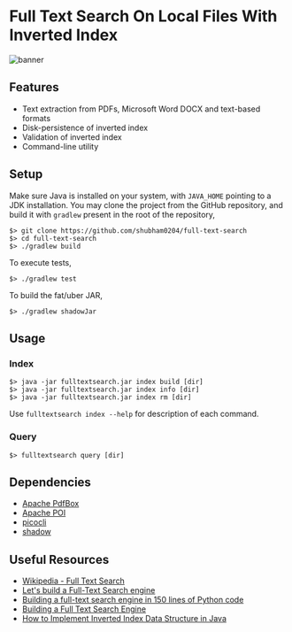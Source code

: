 # Full Text Search On Local Files With Inverted Index

![banner](https://github.com/shubham0204/full-text-search/assets/41076823/018f35f2-75e3-4589-938c-46e33fe259d9)

## Features

* Text extraction from PDFs, Microsoft Word DOCX and text-based formats
* Disk-persistence of inverted index
* Validation of inverted index
* Command-line utility

## Setup

Make sure Java is installed on your system, with `JAVA_HOME` pointing to a JDK installation. 
You may clone the project from the GitHub repository, and build it with `gradlew` present in the root of the 
repository,

```
$> git clone https://github.com/shubham0204/full-text-search
$> cd full-text-search
$> ./gradlew build
```

To execute tests,

```
$> ./gradlew test
```

To build the fat/uber JAR,

```
$> ./gradlew shadowJar
```

## Usage

### Index

```
$> java -jar fulltextsearch.jar index build [dir]
$> java -jar fulltextsearch.jar index info [dir]
$> java -jar fulltextsearch.jar index rm [dir]
```

Use `fulltextsearch index --help` for description of each command.

### Query

```
$> fulltextsearch query [dir]
```

## Dependencies

* [Apache PdfBox](https://pdfbox.apache.org/)
* [Apache POI](https://poi.apache.org/)
* [picocli](https://picocli.info/)
* [shadow](https://github.com/johnrengelman/shadow)

## Useful Resources

* [Wikipedia - Full Text Search](https://en.wikipedia.org/wiki/Full-text_search)
* [Let's build a Full-Text Search engine](https://artem.krylysov.com/blog/2020/07/28/lets-build-a-full-text-search-engine/)
* [Building a full-text search engine in 150 lines of Python code](https://bart.degoe.de/building-a-full-text-search-engine-150-lines-of-code/)
* [Building a Full Text Search Engine](https://blog.quastor.org/p/building-full-text-search-engine)
* [How to Implement Inverted Index Data Structure in Java](https://taruntelang.medium.com/how-to-implement-inverted-index-data-structure-in-java-14067093acd4)
